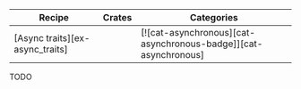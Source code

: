 | Recipe | Crates | Categories |
|--------|--------|------------|
| [Async traits][ex-async_traits] |  | [![cat-asynchronous][cat-asynchronous-badge]][cat-asynchronous] |

<div class="hidden">
TODO
</div>
